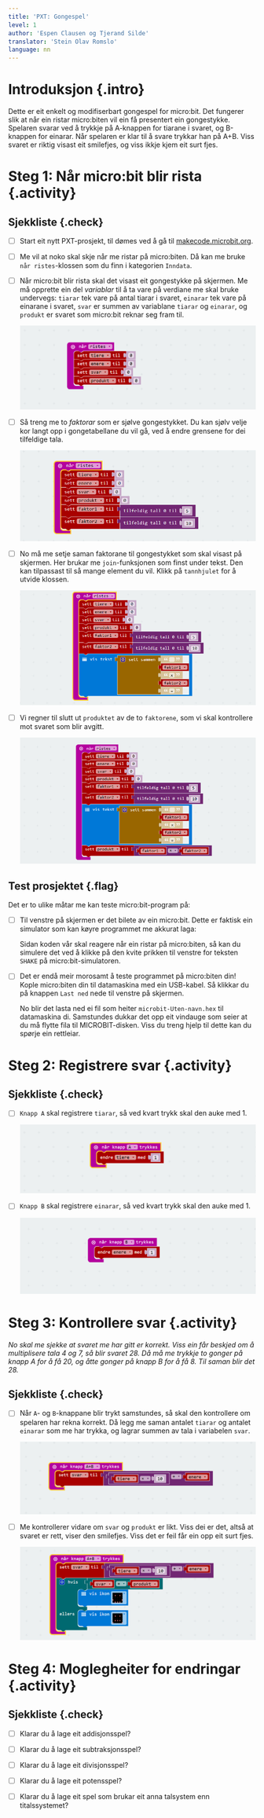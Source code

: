 ```yaml
---
title: 'PXT: Gongespel'
level: 1
author: 'Espen Clausen og Tjerand Silde'
translator: 'Stein Olav Romslo'
language: nn
---
```



# Introduksjon {.intro}

Dette er eit enkelt og modifiserbart gongespel for micro:bit. Det fungerer slik
at når ein ristar micro:biten vil ein få presentert ein gongestykke. Spelaren
svarar ved å trykkje på A-knappen for tiarane i svaret, og B-knappen for
einarar. Når spelaren er klar til å svare trykkar han på A+B. Viss svaret er
riktig visast eit smilefjes, og viss ikkje kjem eit surt fjes.


# Steg 1: Når micro:bit blir rista {.activity}

## Sjekkliste {.check}

- [ ] Start eit nytt PXT-prosjekt, til dømes ved å gå til
  [makecode.microbit.org](https://makecode.microbit.org/?lang=no).

- [ ] Me vil at noko skal skje når me ristar på micro:biten. Då kan me bruke
  `når ristes`-klossen som du finn i kategorien `Inndata`.

- [ ] Når micro:bit blir rista skal det visast eit gongestykke på skjermen. Me
  må opprette ein del *variablar* til å ta vare på verdiane me skal bruke
  undervegs: `tiarar` tek vare på antal tiarar i svaret, `einarar` tek vare på
  einarane i svaret, `svar` er summen av variablane `tiarar` og `einarar`, og
  `produkt` er svaret som micro:bit reknar seg fram til.

  ![Bilete av koden for å setje variablane til null](ristes.png)

- [ ] Så treng me to *faktorar* som er sjølve gongestykket. Du kan sjølv velje
  kor langt opp i gongetabellane du vil gå, ved å endre grensene for dei
  tilfeldige tala.

  ![Bilete av koden for å setje faktor1 og faktor2 tilfeldig](tilfeldig_tall.png)

- [ ] No må me setje saman faktorane til gongestykket som skal visast på
  skjermen. Her brukar me `join`-funksjonen som finst under tekst. Den kan
  tilpassast til så mange element du vil. Klikk på `tannhjulet` for å utvide
  klossen.

  ![Bilete av koden for å vise faktor1xfactor2=](vis_tekst.png)

- [ ] Vi regner til slutt ut `produktet` av de to `faktorene`, som vi skal
  kontrollere mot svaret som blir avgitt.

  ![Bilete av koden for å lagre produktet av faktor1 og faktor2](produkt.png)

## Test prosjektet {.flag}

Det er to ulike måtar me kan teste micro:bit-program på:

- [ ] Til venstre på skjermen er det bilete av ein micro:bit. Dette er faktisk
  ein simulator som kan køyre programmet me akkurat laga:

  Sidan koden vår skal reagere når ein ristar på micro:biten, så kan du simulere
  det ved å klikke på den kvite prikken til venstre for teksten `SHAKE` på
  micro:bit-simulatoren.

- [ ] Det er endå meir morosamt å teste programmet på micro:biten din! Kople
  micro:biten din til datamaskina med ein USB-kabel. Så klikkar du på knappen
  `Last ned` nede til venstre på skjermen.

  No blir det lasta ned ei fil som heiter `microbit-Uten-navn.hex` til
  datamaskina di. Samstundes dukkar det opp eit vindauge som seier at du må
  flytte fila til MICROBIT-disken. Viss du treng hjelp til dette kan du spørje
  ein rettleiar.


# Steg 2: Registrere svar {.activity}

## Sjekkliste {.check}

- [ ] `Knapp A` skal registrere `tiarar`, så ved kvart trykk skal den auke med
  1.

  ![Bilete av korleis få knapp A til å auke tiarar med 1](knapp_a.png)

- [ ] `Knapp B` skal registrere `einarar`, så ved kvart trykk skal den auke med
  1.

  ![Bilete av korleis få knapp B til auke einarar med 1](knapp_b.png)


# Steg 3: Kontrollere svar {.activity}

*No skal me sjekke at svaret me har gitt er korrekt. Viss ein får beskjed om å
 multiplisere tala 4 og 7, så blir svaret 28. Då må me trykkje to gonger på
 knapp A for å få 20, og åtte gonger på knapp B for å få 8. Til saman blir det
 28.*

## Sjekkliste {.check}

- [ ] Når `A`- og `B`-knappane blir trykt samstundes, så skal den kontrollere om
  spelaren har rekna korrekt. Då legg me saman antalet `tiarar` og antalet
  `einarar` som me har trykka, og lagrar summen av tala i variabelen `svar`.

  ![Bilete av koden for å lagre 10xtiarar + einarar i variabelen svar](knapp_a_b.png)

- [ ] Me kontrollerer vidare om `svar` og `produkt` er likt. Viss dei er det,
  altså at svaret er rett, viser den smilefjes. Viss det er feil får ein opp eit
  surt fjes.

  ![Bilete av koden for å sjekke om svaret var rett](glad_trist.png)


# Steg 4: Moglegheiter for endringar {.activity}

## Sjekkliste {.check}

- [ ] Klarar du å lage eit addisjonsspel?

- [ ] Klarar du å lage eit subtraksjonsspel?

- [ ] Klarar du å lage eit divisjonsspel?

- [ ] Klarar du å lage eit potensspel?

- [ ] Klarar du å lage eit spel som brukar eit anna talsystem enn
  titalssystemet?
